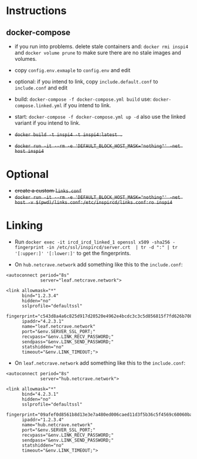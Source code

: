 # Instructions 

## docker-compose 
- if you run into problems. delete stale containers and: `docker rmi inspi4` and `docker volume prune` to make sure there are no stale images and volumes.
- copy `config.env.exmaple` to `config.env` and edit 
- optional: if you intend to link, copy `include.default.conf` to `include.conf` and edit
- build: `docker-compose -f docker-compose.yml build` use: `docker-compose.linked.yml` if you intend to link.
- start: `docker-compose -f docker-compose.yml up -d` also use the linked variant if you intend to link.

- ~~`docker build -t inspi4 -t inspi4:latest .`~~
- ~~`docker run -it --rm -e 'DEFAULT_BLOCK_HOST_MASK="nothing"' -net host inspi4`~~

# Optional 
- ~~create a custom `links.conf`~~
- ~~`docker run -it --rm -e 'DEFAULT_BLOCK_HOST_MASK="nothing"' -net host -v $(pwd)/links.conf:/etc/inspircd/links.conf:ro inspi4`~~

# Linking 
- Run `docker exec -it ircd_ircd_linked_1 openssl x509 -sha256 -fingerprint -in /etc/ssl/inspircd/server.crt  | tr -d ":" | tr '[:upper:]' '[:lower:]'` 
to get the fingerprints.

- On `hub.netcrave.network` add something like this to the `include.conf`:

```
<autoconnect period="8s"
             server="leaf.netcrave.network">

<link allowmask="*"
      bind="1.2.3.4"
      hidden="no"
      sslprofile="defaultssl"
      fingerprint="c543d8a4a6c825d917d20520e4962e4bcdc3c3c5d856815f7fd626b708842baf"
      ipaddr="4.2.3.1"
      name="leaf.netcrave.network"
      port="&env.SERVER_SSL_PORT;"
      recvpass="&env.LINK_RECV_PASSWORD;"
      sendpass="&env.LINK_SEND_PASSWORD;"
      statshidden="no"
      timeout="&env.LINK_TIMEOUT;">
```
- On `leaf.netcrave.network` add something like this to the `include.conf`:

```
<autoconnect period="8s"
             server="hub.netcrave.network">

<link allowmask="*"
      bind="4.2.3.1"
      hidden="no"
      sslprofile="defaultssl"
      fingerprint="09afef0d8561b8d13e3e7a480ed006caed11d3f5b36c5f4569c60060baa936cd"
      ipaddr="1.2.3.4"
      name="hub.netcrave.network"
      port="&env.SERVER_SSL_PORT;"
      recvpass="&env.LINK_RECV_PASSWORD;"
      sendpass="&env.LINK_SEND_PASSWORD;"
      statshidden="no"
      timeout="&env.LINK_TIMEOUT;">
```
